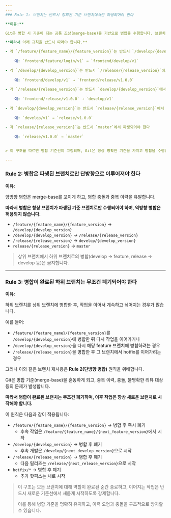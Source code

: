 ```yaml
---
---
### Rule 1: 브랜치는 반드시 정의된 기준 브랜치에서만 파생되어야 한다

**이유:**

Git은 병합 시 기준이 되는 공통 조상(merge-base)을 기반으로 병합을 수행합니다. 브랜치를 임의의 커밋에서 파생하면 merge-base가 불안정해지고, 병합 충돌과 이력 오염이 발생합니다.

**따라서 아래 규칙을 반드시 따라야 합니다.**

- 각 `/feature/{feature_name}/{feature_version}`는 반드시 `/develop/{develop_version}`에서 파생되어야 한다
    
    예: `frontend/feature/login/v1` → `frontend/develop/v1`
    
- 각 `/develop/{develop_version}`는 반드시 `/release/{release_version}`에서 파생되어야 한다
    
    예: `frontend/develop/v1` → `frontend/release/v1.0.0`
    
- 각 `/release/{release_version}`는 반드시 `develop/{develop_version}`에서 파생되어야 한다
    
    예: `frontend/release/v1.0.0` → `develop/v1`
    
- 각 `develop/{develop_version}`는 반드시 `release/{release_version}`에서 파생되어야 한다
    
    예: `develop/v1` → `release/v1.0.0`
    
- 각 `release/{release_version}`는 반드시 `master`에서 파생되어야 한다
    
    예: `release/v1.0.0` → `master`
    

> 이 구조를 따르면 병합 기준선이 고정되며, Git은 항상 명확한 기준을 가지고 병합을 수행할 수 있습니다.

---
```


### Rule 2: 병합은 파생된 브랜치로만 단방향으로 이루어져야 한다

**이유:**

양방향 병합은 merge-base를 꼬이게 하고, 병합 충돌과 중복 이력을 유발합니다.

**따라서 병합은 항상 브랜치가 파생된 기준 브랜치로만 수행되어야 하며, 역방향 병합은 허용되지 않습니다.**

- `/feature/{feature_name}/{feature_version}` → `/develop/{develop_version}`
- `/develop/{develop_version}` → `/release/{release_version}`
- `/release/{release_version}` → `develop/{develop_version}`
- `release/{release_version}` → `master`

> 상위 브랜치에서 하위 브랜치로의 병합(develop → feature, release → develop 등)은 금지합니다.

---

### Rule 3: 병합이 완료된 하위 브랜치는 무조건 폐기되어야 한다

**이유:**

하위 브랜치를 상위 브랜치에 병합한 후, 작업을 이어서 계속하고 싶어지는 경우가 많습니다.

예를 들어:

- `/feature/{feature_name}/{feature_version}`를 `/develop/{develop_version}`에 병합한 뒤 다시 작업을 이어가거나
- `/develop/{develop_version}`을 다시 해당 feature 브랜치에 병합하려는 경우
- `/release/{release_version}`을 병합한 후 그 브랜치에서 hotfix를 이어가려는 경우

그러나 이와 같은 브랜치 재사용은 **Rule 2(단방향 병합)** 원칙을 위배합니다.

Git은 병합 기준(merge-base)을 혼동하게 되고, 중복 이력, 충돌, 불명확한 리뷰 대상 등의 문제가 발생합니다.

**따라서 병합이 완료된 브랜치는 무조건 폐기하며, 이후 작업은 항상 새로운 브랜치로 시작해야 합니다.**

이 원칙은 다음과 같이 적용됩니다:

- `/feature/{feature_name}/{feature_version}` → 병합 후 즉시 폐기
    - 후속 작업은 `/feature/{feature_name}/{next_feature_version}`에서 시작
- `/develop/{develop_version}` → 병합 후 폐기
    - 후속 개발은 `/develop/{next_develop_version}`으로 시작
- `/release/{release_version}` → 병합 후 폐기
    - 다음 릴리즈는 `/release/{next_release_version}`으로 시작
- `hotfix/*` → 병합 후 폐기
    - 추가 핫픽스는 새로 시작

> 이 구조는 모든 브랜치에 대해 역할이 완료된 순간 종료하고, 이어지는 작업은 반드시 새로운 기준선에서 새롭게 시작하도록 강제합니다.
> 
> 이를 통해 병합 기준을 명확히 유지하고, 이력 오염과 충돌을 구조적으로 방지할 수 있습니다.